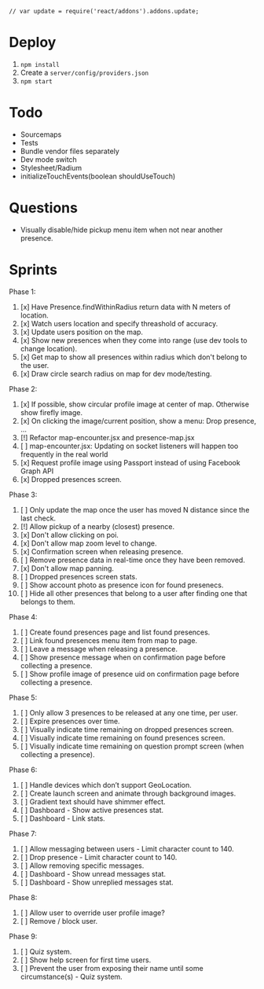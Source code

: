 ```
// var update = require('react/addons').addons.update;
```

# Deploy
1. ```npm install```
2. Create a ```server/config/providers.json```
3. ```npm start```

# Todo
- Sourcemaps
- Tests
- Bundle vendor files separately
- Dev mode switch
- Stylesheet/Radium
- initializeTouchEvents(boolean shouldUseTouch)

# Questions
- Visually disable/hide pickup menu item when not near another presence.

# Sprints
Phase 1:
1. [x] Have Presence.findWithinRadius return data with N meters of location.
2. [x] Watch users location and specify threashold of accuracy.
3. [x] Update users position on the map.
4. [x] Show new presences when they come into range (use dev tools to change location).
5. [x] Get map to show all presences within radius which don't belong to the user.
6. [x] Draw circle search radius on map for dev mode/testing.

Phase 2:
1. [x] If possible, show circular profile image at center of map. Otherwise show firefly image.
2. [x] On clicking the image/current position, show a menu: Drop presence, ...
3. [!] Refactor map-encounter.jsx and presence-map.jsx
4. [ ] map-encounter.jsx: Updating on socket listeners will happen too frequently in the real world
5. [x] Request profile image using Passport instead of using Facebook Graph API
6. [x] Dropped presences screen.

Phase 3:
 1. [ ] Only update the map once the user has moved N distance since the last check.
 2. [!] Allow pickup of a nearby (closest) presence.
 3. [x] Don't allow clicking on poi.
 4. [x] Don't allow map zoom level to change.
 5. [x] Confirmation screen when releasing presence.
 6. [ ] Remove presence data in real-time once they have been removed.
 7. [x] Don't allow map panning.
 8. [ ] Dropped presences screen stats.
 9. [ ] Show account photo as presence icon for found presenecs.
10. [ ] Hide all other presences that belong to a user after finding one that belongs to them.

Phase 4:
1. [ ] Create found presences page and list found presences.
2. [ ] Link found presences menu item from map to page.
3. [ ] Leave a message when releasing a presence.
4. [ ] Show presence message when on confirmation page before collecting a presence.
5. [ ] Show profile image of presence uid on confirmation page before collecting a presence.

Phase 5:
1. [ ] Only allow 3 presences to be released at any one time, per user.
2. [ ] Expire presences over time.
3. [ ] Visually indicate time remaining on dropped presences screen.
4. [ ] Visually indicate time remaining on found presences screen.
5. [ ] Visually indicate time remaining on question prompt screen (when collecting a presence).

Phase 6:
1. [ ] Handle devices which don’t support GeoLocation.
2. [ ] Create launch screen and animate through background images.
3. [ ] Gradient text should have shimmer effect.
4. [ ] Dashboard - Show active presences stat.
5. [ ] Dashboard - Link stats.

Phase 7:
1. [ ] Allow messaging between users - Limit character count to 140.
2. [ ] Drop presence - Limit character count to 140.
3. [ ] Allow removing specific messages.
4. [ ] Dashboard - Show unread messages stat.
5. [ ] Dashboard - Show unreplied messages stat.

Phase 8:
1. [ ] Allow user to override user profile image?
2. [ ] Remove / block user.

Phase 9:
1. [ ] Quiz system.
2. [ ] Show help screen for first time users.
3. [ ] Prevent the user from exposing their name until some circumstance(s) - Quiz system.